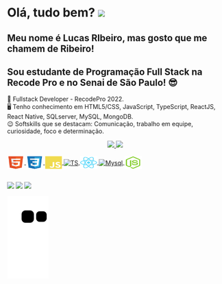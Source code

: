 <h1 align="left"> Olá, tudo bem? <img src="https://raw.githubusercontent.com/kaueMarques/kaueMarques/master/hi.gif" width="30px"></h1>
<h2> Meu nome é Lucas RIbeiro, mas gosto que me chamem de Ribeiro!</h2>
<h2> Sou estudante de Programação Full Stack na Recode Pro e no Senai de São Paulo! 😎</h2>

📗 Fullstack Developer - RecodePro 2022.<br>
🖥️ Tenho conhecimento em HTML5/CSS, JavaScript, TypeScript, ReactJS, React Native, SQLserver, MySQL, MongoDB.<br>
:wink: Softskills que se destacam: Comunicação, trabalho em equipe, curiosidade, foco e determinação.<br>




<div align="center"> 
<a href= "https://beacons.ai/lucas_ribeiro">
 <img height="180em" src="https://github-readme-stats.vercel.app/api?username=lucasribeiro&show_icons=true&theme=dark&include_all_commits=true&count_private=true"/>
 <img height="180em" src="https://github-readme-stats.vercel.app/api/top-langs/?username=lucasribeiro&layout=compact&langs_count=7&theme=dark"/>
</div>

<div style="display: inline_block"><br>
 <img align="center" alt="HTML" height="30" width="40" src="https://raw.githubusercontent.com/devicons/devicon/master/icons/html5/html5-original.svg">       
  <img align="center" alt="Rafa-CSS" height="30" width="40" src="https://raw.githubusercontent.com/devicons/devicon/master/icons/css3/css3-original.svg">
  <img align="center" alt="Js" height="30" width="40" src="https://raw.githubusercontent.com/devicons/devicon/master/icons/javascript/javascript-plain.svg">   
  <img align="center" alt="TS" height="30" width="40" src="https://cdn.jsdelivr.net/gh/devicons/devicon/icons/typescript/typescript-original.svg" />
  <img align="center" alt="React" height="30" width="40" src="https://raw.githubusercontent.com/devicons/devicon/master/icons/react/react-original.svg">
  <img align="center" alt="Mysql" height="30" width="40" src="https://cdn.jsdelivr.net/gh/devicons/devicon/icons/mysql/mysql-original-wordmark.svg" />
  <img align="center" alt="And-Js" height="30" width="40" src="https://raw.githubusercontent.com/devicons/devicon/master/icons/nodejs/nodejs-original.svg">
</div>
  
  ##
 
<div> 

  <a href="https://www.instagram.com/_ribeiro_99/" target="_blank"><img src="https://img.shields.io/badge/-Instagram-%23E4405F?style=for-the-badge&logo=instagram&logoColor=white" target="_blank"></a>
  <a href = "lucasrgsilva99@gmail.com"><img src="https://img.shields.io/badge/-Gmail-%23333?style=for-the-badge&logo=gmail&logoColor=white" target="_blank"></a>
  <a href="https://www.linkedin.com/in/lucasrgs" target="_blank"><img src="https://img.shields.io/badge/-LinkedIn-%230077B5?style=for-the-badge&logo=linkedin&logoColor=white" target="_blank"></a> 
 
  ![Snake animation](https://github.com/rafaballerini/rafaballerini/blob/output/github-contribution-grid-snake.svg)
 
</div>

